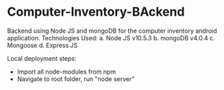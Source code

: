 # Computer-Inventory-BAckend
Backend using Node JS and mongoDB for the computer inventory android application.
Technologies Used:
  a.	Node JS v10.5.3
  b.	mongoDB v4.0.4
  c.	Mongoose
  d.	Express JS

Local deployment steps:
- Import all node-modules from npm
- Navigate to root folder, run "node server"
